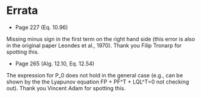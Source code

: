 # Errata

* Page 227 (Eq. 10.96)

Missing minus sign in the first term on the right hand side (this error is also in the original paper Leondes et al., 1970). Thank you Filip Tronarp for spotting this. 

* Page 265 (Alg. 12.10, Eq. 12.54)

The expression for P_0 does not hold in the general case (e.g., can be shown by the the Lyapunov equation FP + PF^T + LQL^T=0 not checking out). Thank you Vincent Adam for spotting this.

